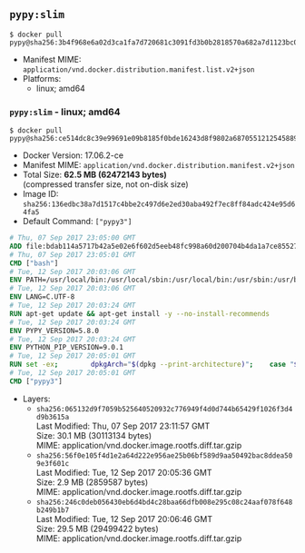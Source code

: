## `pypy:slim`

```console
$ docker pull pypy@sha256:3b4f968e6a02d3ca1fa7d720681c3091fd3b0b2818570a682a7d1123bc0b7bbb
```

-	Manifest MIME: `application/vnd.docker.distribution.manifest.list.v2+json`
-	Platforms:
	-	linux; amd64

### `pypy:slim` - linux; amd64

```console
$ docker pull pypy@sha256:ce514dc8c39e99691e09b8185f0bde16243d8f9802a6870551212545889605c2
```

-	Docker Version: 17.06.2-ce
-	Manifest MIME: `application/vnd.docker.distribution.manifest.v2+json`
-	Total Size: **62.5 MB (62472143 bytes)**  
	(compressed transfer size, not on-disk size)
-	Image ID: `sha256:136edbc38a7d1517c4bbe2c497d6e2ed30aba492f7ec8ff84adc424e95d64fa5`
-	Default Command: `["pypy3"]`

```dockerfile
# Thu, 07 Sep 2017 23:05:00 GMT
ADD file:bdab114a5717b42a5e02e6f602d5eeb48fc998a60d200704b4da1a7ce8552775 in / 
# Thu, 07 Sep 2017 23:05:01 GMT
CMD ["bash"]
# Tue, 12 Sep 2017 20:03:06 GMT
ENV PATH=/usr/local/bin:/usr/local/sbin:/usr/local/bin:/usr/sbin:/usr/bin:/sbin:/bin
# Tue, 12 Sep 2017 20:03:06 GMT
ENV LANG=C.UTF-8
# Tue, 12 Sep 2017 20:03:24 GMT
RUN apt-get update && apt-get install -y --no-install-recommends 		ca-certificates 		libexpat1 		libffi6 		libgdbm3 		libsqlite3-0 	&& rm -rf /var/lib/apt/lists/*
# Tue, 12 Sep 2017 20:03:24 GMT
ENV PYPY_VERSION=5.8.0
# Tue, 12 Sep 2017 20:03:24 GMT
ENV PYTHON_PIP_VERSION=9.0.1
# Tue, 12 Sep 2017 20:05:01 GMT
RUN set -ex; 		dpkgArch="$(dpkg --print-architecture)"; 	case "${dpkgArch##*-}" in 		amd64) pypyArch='linux64'; sha256='57d871a7f1135719c138cee4e3533c3275d682a76a40ff668e95150c65923035' ;; 		*) echo >&2 "error: current architecture ($dpkgArch) does not have a corresponding PyPy $PYPY_VERSION binary release"; exit 1 ;; 	esac; 		fetchDeps=' 		bzip2 		wget 	'; 	apt-get update && apt-get install -y $fetchDeps --no-install-recommends && rm -rf /var/lib/apt/lists/*; 		wget -O pypy.tar.bz2 "https://bitbucket.org/pypy/pypy/downloads/pypy3-v${PYPY_VERSION}-${pypyArch}.tar.bz2"; 	echo "$sha256 *pypy.tar.bz2" | sha256sum -c; 	tar -xjC /usr/local --strip-components=1 -f pypy.tar.bz2; 	rm pypy.tar.bz2; 		pypy3 --version; 		wget -O get-pip.py 'https://bootstrap.pypa.io/get-pip.py'; 		pypy3 get-pip.py 		--disable-pip-version-check 		--no-cache-dir 		"pip==$PYTHON_PIP_VERSION" 	; 	pip --version; 		rm -f get-pip.py; 		apt-get purge -y --auto-remove $fetchDeps
# Tue, 12 Sep 2017 20:05:01 GMT
CMD ["pypy3"]
```

-	Layers:
	-	`sha256:065132d9f7059b525640520932c776949f4d0d744b65429f1026f3d4d9b3615a`  
		Last Modified: Thu, 07 Sep 2017 23:11:57 GMT  
		Size: 30.1 MB (30113134 bytes)  
		MIME: application/vnd.docker.image.rootfs.diff.tar.gzip
	-	`sha256:56f0e105f4d1e2a64d222e956ae25b06bf589d9aa50492bac8ddea509e3f601c`  
		Last Modified: Tue, 12 Sep 2017 20:05:36 GMT  
		Size: 2.9 MB (2859587 bytes)  
		MIME: application/vnd.docker.image.rootfs.diff.tar.gzip
	-	`sha256:246c0deb056430eb6d4bd4c28baa66dfb008e295c08c24aaf078f648b249b1b7`  
		Last Modified: Tue, 12 Sep 2017 20:06:46 GMT  
		Size: 29.5 MB (29499422 bytes)  
		MIME: application/vnd.docker.image.rootfs.diff.tar.gzip

